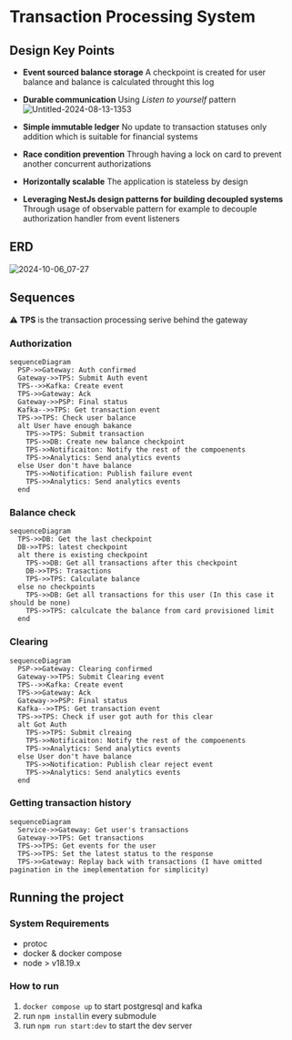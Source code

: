 # Transaction Processing System

## Design Key Points
* **Event sourced balance storage**
A checkpoint is created for user balance and balance is calculated throught this log

* **Durable communication**
Using _Listen to yourself_ pattern 
![Untitled-2024-08-13-1353](https://github.com/user-attachments/assets/d3100012-28af-43fd-a0c4-819958165201)

* **Simple immutable ledger**
No update to transaction statuses only addition which is suitable for financial systems

* **Race condition prevention**
Through having a lock on card to prevent another concurrent authorizations

* **Horizontally scalable**
The application is stateless by design

* **Leveraging NestJs design patterns for building decoupled systems**
Through usage of observable pattern for example to decouple authorization handler from event listeners

## ERD
![2024-10-06_07-27](https://github.com/user-attachments/assets/82d5f820-eba0-4c81-a5cc-9ec17ec63c65)


## Sequences
⚠️ **TPS** is the transaction processing serive behind the gateway 
### Authorization
```mermaid
sequenceDiagram
  PSP->>Gateway: Auth confirmed
  Gateway->>TPS: Submit Auth event
  TPS-->>Kafka: Create event
  TPS->>Gateway: Ack
  Gateway->>PSP: Final status
  Kafka-->>TPS: Get transaction event
  TPS->>TPS: Check user balance
  alt User have enough bakance
    TPS->>TPS: Submit transaction
    TPS->>DB: Create new balance checkpoint
    TPS->>Notificaiton: Notify the rest of the compoenents
    TPS->>Analytics: Send analytics events
  else User don't have balance
    TPS->>Notification: Publish failure event
    TPS->>Analytics: Send analytics events
  end
```

### Balance check
```mermaid
sequenceDiagram
  TPS->>DB: Get the last checkpoint
  DB->>TPS: latest checkpoint
  alt there is existing checkpoint
    TPS->>DB: Get all transactions after this checkpoint
    DB->>TPS: Trasactions
    TPS->>TPS: Calculate balance
  else no checkpoints
    TPS->>DB: Get all transactions for this user (In this case it should be none)
    TPS->>TPS: calculcate the balance from card provisioned limit
  end
```

### Clearing
```mermaid
sequenceDiagram
  PSP->>Gateway: Clearing confirmed
  Gateway->>TPS: Submit Clearing event
  TPS-->>Kafka: Create event
  TPS->>Gateway: Ack
  Gateway->>PSP: Final status
  Kafka-->>TPS: Get transaction event
  TPS->>TPS: Check if user got auth for this clear
  alt Got Auth
    TPS->>TPS: Submit clreaing
    TPS->>Notificaiton: Notify the rest of the compoenents
    TPS->>Analytics: Send analytics events
  else User don't have balance
    TPS->>Notification: Publish clear reject event
    TPS->>Analytics: Send analytics events
  end
```

### Getting transaction history
```mermaid
sequenceDiagram
  Service->>Gateway: Get user's transactions
  Gateway->>TPS: Get transactions
  TPS->>TPS: Get events for the user
  TPS->>TPS: Set the latest status to the response
  TPS->>Gateway: Replay back with transactions (I have omitted pagination in the imeplementation for simplicity)
```

## Running the project
### System Requirements
- protoc
- docker & docker compose
- node > v18.19.x 
### How to run
1. `docker compose up` to start postgresql and kafka
2. run `npm install`in every submodule
3. run `npm run start:dev` to start the dev server
